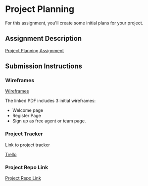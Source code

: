 # Project Planning
For this assignment, you'll create some initial plans for your project.

## Assignment Description
[Project Planning Assignment](https://education.launchcode.org/liftoff/modules/assignments/project-planning)

## Submission Instructions

### Wireframes

[Wireframes](https://github.com/diegoauron/liftoff-assignments/blob/master/P3-Project_Planning/Initial%20Wireframe.pdf)

The linked PDF includes 3 initial wireframes:
* Welcome page
* Register Page
* Sign up as free agent or team page.


### Project Tracker
Link to project tracker

[Trello](https://trello.com/b/XWKJeYno/lc-project)

### Project Repo Link

[Project Repo Link](https://github.com/diegoauron/SportsBud)
